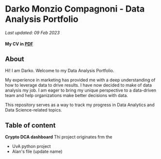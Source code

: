 # Darko Monzio Compagnoni - Data Analysis Portfolio

*Last updated: 09 Feb 2023*

#### My CV in [PDF](https://drive.google.com/file/d/1gdGzW5rPe_G0jozQjk1jxWq6oPclBaLA/view?usp=sharing)

## About

Hi! I am Darko. Welcome to my Data Analysis Portfolio. 

My experience in marketing has provided me with a deep understanding of how to leverage data to drive results. I have now decided to make of data analysis my job. I am eager to bring my unique perspective to a data-driven team and help organizations make better decisions with data.

This repository serves as a way to track my progress in Data Analytics and Data Science-related topics.

## Table of content

**Crypto DCA dashboard**
Thi project originates frm the
 
- UvA python project
- Alan's file (update name)
